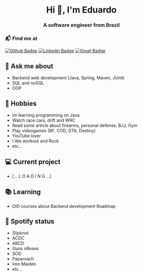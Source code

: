 <h1 align="center">Hi 👋, I'm Eduardo</h1>
<h3 align="center">A software engineer from Brazil</h3>

### 📬 Find me at
[![Github Badge](http://img.shields.io/badge/-Github-black?style=flat-square&logo=github&link=https://github.com/edu-mtt/)](https://github.com/edu-mtt/edu-mtt/) 
[![Linkedin Badge](https://img.shields.io/badge/-LinkedIn-blue?style=flat-square&logo=Linkedin&logoColor=white&link=https://www.linkedin.com/in/eduardo-mtt/)](https://www.linkedin.com/in/eduardo-mtt)
[![Gmail Badge](https://img.shields.io/badge/-Gmail-d14836?style=flat-square&logo=Gmail&logoColor=white&link=mailto:eduardomatos767@gmail.com)](mailto:eduardomatos767@gmail.com)

## 💬 Ask me about
- Backend web development (Java, Spring, Maven, JUnit)
- SQL and noSQL
- OOP

## 📅 Hobbies
- Im learning programming on Java
- Watch race cars, drift and WRC
- Read some article about firearms, personal defense, BJJ, Gym
- Play videogames (BF, COD, GTA, Destiny)
- YouTube lover
- I like workout and Rock
- etc...

## 💻 Current project
- [... L O A D I N G ...]

## 📚 Learning
- DIO courses about Backend development Roadmap

## 🎵 Spotify status

- Slipknot
- ACDC
- ABCD
- Guns nRoses
- SOD
- Paparoach
- Iron Maiden
- etc...

